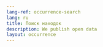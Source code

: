 ```yaml
---
lang-ref: occurrence-search
lang: ru
title: Поиск находок
description: We publish open data
layout: occurrence
---
```

